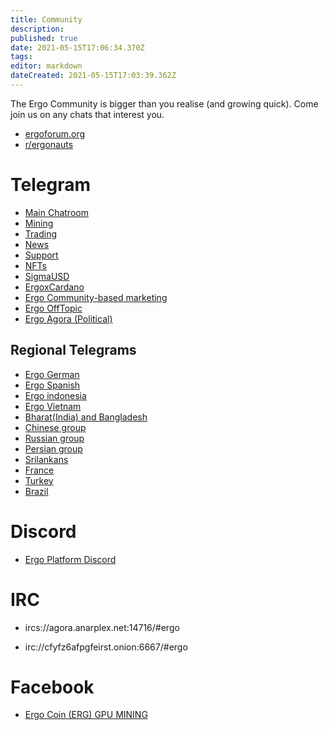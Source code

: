 ```yaml
---
title: Community
description: 
published: true
date: 2021-05-15T17:06:34.370Z
tags: 
editor: markdown
dateCreated: 2021-05-15T17:03:39.362Z
---
```


The Ergo Community is bigger than you realise (and growing quick). Come join us on any chats that interest you.

- [ergoforum.org](https://ergoforum.org)
- [r/ergonauts](https://reddit.com/r/ergonauts)

# Telegram 


- [Main Chatroom](https://t.me/ergoplatform)
- [Mining](https://t.me/ergo_mining)
- [Trading](https://t.me/ERGtrading)
- [News](https://t.me/ergo_news)
- [Support](https://t.me/ergosupport)
- [NFTs](https://t.me/ergo_nft_trading)
- [SigmaUSD](https://t.me/SigmaUSD)
- [ErgoxCardano](https://t.me/ERGOxCARDANO)
- [Ergo Community-based marketing](https://t.me/ErgoSocials)
- [Ergo OffTopic](https://t.me/ErgoOfftopic)
- [Ergo Agora (Political)](https://t.me/ErgoAgora)




## Regional Telegrams

- [Ergo German](https://t.me/ergoplatform_german)
- [Ergo Spanish](https://t.me/ergoplatform_ES)
- [Ergo indonesia](https://t.me/Ergo_Indonesian)
- [Ergo Vietnam](https://t.me/ErgoPlatform_Vietnam)
- [Bharat(India) and Bangladesh](https://t.me/ergoplatform_bangla_hindi)
- [Chinese group](https://t.me/ergoplatform_CH)
- [Russian group](https://t.me/ergoplatformru)
- [Persian group](https://t.me/ergoplatform_IR)
- [Srilankans](https://t.me/ergoplatform_sl)
- [France](https://t.me/ergofrance)
- [Turkey](https://t.me/ergoplatform_tr)
- [Brazil](https://t.me/ergobrazil)

# Discord
- [Ergo Platform Discord](https://discord.gg/7kWWQeMCwe)


# IRC

- ircs://agora.anarplex.net:14716/#ergo

- irc://cfyfz6afpgfeirst.onion:6667/#ergo

# Facebook

- [Ergo Coin (ERG) GPU MINING](https://www.facebook.com/groups/779328612722261/)